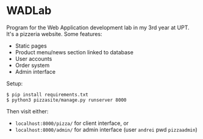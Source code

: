 # WADLab

Program for the Web Application development lab in my 3rd year at UPT. It's a pizzeria website. 
Some features:
* Static pages
* Product menu/news section linked to database
* User accounts
* Order system
* Admin interface

Setup:

    $ pip install requirements.txt
    $ python3 pizzasite/manage.py runserver 8000
    
Then visit either:
* `localhost:8000/pizza/` for client interface, or
* `localhost:8000/admin/` for admin interface (user `andrei` pwd `pizzaadmin`)

